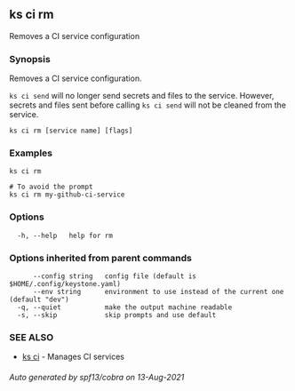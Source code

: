 ## ks ci rm

Removes a CI service configuration

### Synopsis

Removes a CI service configuration.

`ks ci send` will no longer send secrets and files to the service.
However, secrets and files sent before calling `ks ci send` will
not be cleaned from the service.

```
ks ci rm [service name] [flags]
```

### Examples

```
ks ci rm

# To avoid the prompt
ks ci rm my-github-ci-service

```

### Options

```
  -h, --help   help for rm
```

### Options inherited from parent commands

```
      --config string   config file (default is $HOME/.config/keystone.yaml)
      --env string      environment to use instead of the current one (default "dev")
  -q, --quiet           make the output machine readable
  -s, --skip            skip prompts and use default
```

### SEE ALSO

* [ks ci](ks_ci.md)	 - Manages CI services

###### Auto generated by spf13/cobra on 13-Aug-2021
